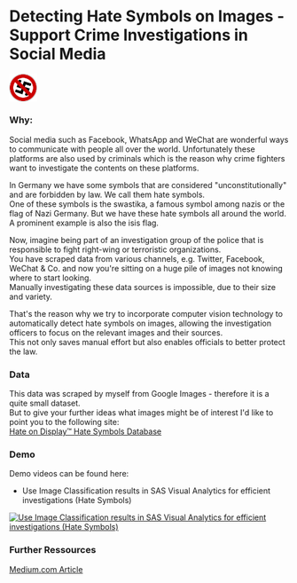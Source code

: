 # Detecting Hate Symbols on Images - Support Crime Investigations in Social Media
<img src="misc/no_nazi.png" alt="Hate Symbols" align='left' width="10%" height="10%"/> <br clear='left'>
### Why:
Social media such as Facebook, WhatsApp and WeChat are wonderful ways to communicate with people all over the world.
Unfortunately these platforms are also used by criminals which is the reason why crime fighters want to investigate the contents on these platforms.

In Germany we have some symbols that are considered "unconstitutionally" and are forbidden by law. We call them hate symbols.<br>
One of these symbols is the swastika, a famous symbol among nazis or the flag of Nazi Germany. But we have these hate symbols all around the world. A prominent example is also the isis flag.<br>

Now, imagine being part of an investigation group of the police that is responsible to fight right-wing or terroristic organizations.<br>
You have scraped data from various channels, e.g. Twitter, Facebook, WeChat & Co. and now you're sitting on a huge pile of images not knowing where to start looking.<br>
Manually investigating these data sources is impossible, due to their size and variety.<br>

That's the reason why we try to incorporate computer vision technology to automatically detect hate symbols on images, allowing the investigation officers to focus on the relevant images and their sources.<br>
This not only saves manual effort but also enables officials to better protect the law.

### Data
This data was scraped by myself from Google Images - therefore it is a quite small dataset.<br>
But to give your further ideas what images might be of interest I'd like to point you to the following site:<br>
[Hate on Display™ Hate Symbols Database](https://www.adl.org/hate-symbols)

### Demo
Demo videos can be found here:
* Use Image Classification results in SAS Visual Analytics for efficient investigations (Hate Symbols)

[![Use Image Classification results in SAS Visual Analytics for efficient investigations (Hate Symbols)](https://img.youtube.com/vi/NvvqvmeFMtM/0.jpg)](https://www.youtube.com/watch?v=NvvqvmeFMtM)

### Further Ressources
[Medium.com Article](https://medium.com/@michaelgorkow/crime-investigation-using-image-data-in-the-times-of-big-data-7ef0579ea846)
